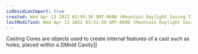 ```yaml
---
isObsidianImport: true
created: Wed Apr 13 2022 03:05:36 GMT-0600 (Mountain Daylight Saving Time)
lastModified: Wed Apr 13 2022 03:51:39 GMT-0600 (Mountain Daylight Saving Time)
---
```

Casting Cores are objects used to create internal features of a cast such as holes, placed within a [[Mold Cavity]]